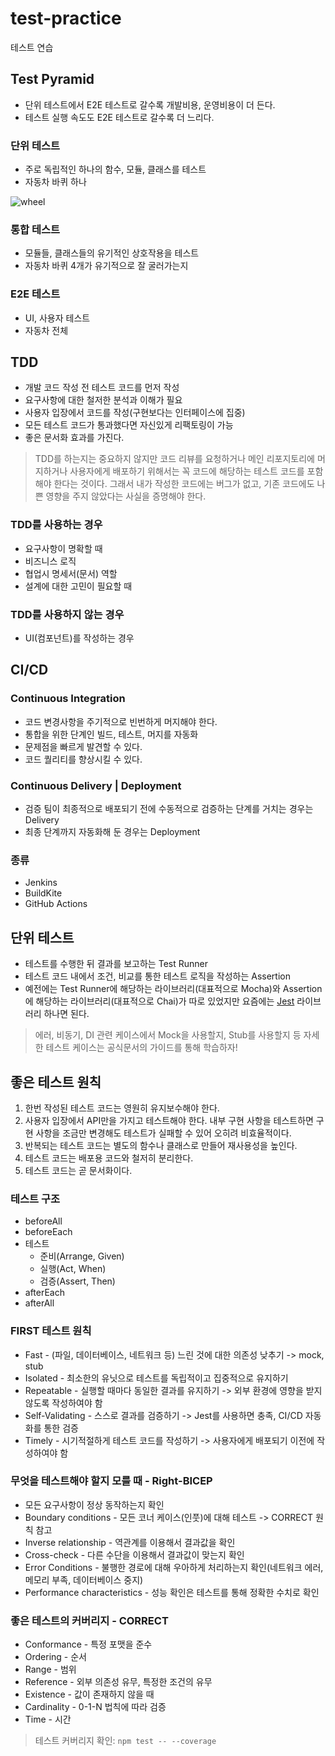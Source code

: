 # test-practice

테스트 연습

## Test Pyramid

- 단위 테스트에서 E2E 테스트로 갈수록 개발비용, 운영비용이 더 든다.
- 테스트 실행 속도도 E2E 테스트로 갈수록 더 느리다.

### 단위 테스트

- 주로 독립적인 하나의 함수, 모듈, 클래스를 테스트
- 자동차 바퀴 하나

![wheel](https://media4.giphy.com/media/FVAvmLbptzZpC/giphy.gif?cid=ecf05e47rgyw53ry9wa3wgydjrzt0p0pzfcfaev3o054l3h3&rid=giphy.gif&ct=g)

### 통합 테스트

- 모듈들, 클래스들의 유기적인 상호작용을 테스트
- 자동차 바퀴 4개가 유기적으로 잘 굴러가는지

### E2E 테스트

- UI, 사용자 테스트
- 자동차 전체

## TDD

- 개발 코드 작성 전 테스트 코드를 먼저 작성
- 요구사항에 대한 철저한 분석과 이해가 필요
- 사용자 입장에서 코드를 작성(구현보다는 인터페이스에 집중)
- 모든 테스트 코드가 통과했다면 자신있게 리팩토링이 가능
- 좋은 문서화 효과를 가진다.

> TDD를 하는지는 중요하지 않지만 코드 리뷰를 요청하거나 메인 리포지토리에 머지하거나 사용자에게 배포하기 위해서는 꼭 코드에 해당하는 테스트 코드를 포함해야 한다는 것이다.
> 그래서 내가 작성한 코드에는 버그가 없고, 기존 코드에도 나쁜 영향을 주지 않았다는 사실을 증명해야 한다.

### TDD를 사용하는 경우

- 요구사항이 명확할 때
- 비즈니스 로직
- 협업시 명세서(문서) 역할
- 설계에 대한 고민이 필요할 때

### TDD를 사용하지 않는 경우

- UI(컴포넌트)를 작성하는 경우

## CI/CD

### Continuous Integration

- 코드 변경사항을 주기적으로 빈번하게 머지해야 한다.
- 통합을 위한 단계인 빌드, 테스트, 머지를 자동화
- 문제점을 빠르게 발견할 수 있다.
- 코드 퀄리티를 향상시킬 수 있다.

### Continuous Delivery | Deployment

- 검증 팀이 최종적으로 배포되기 전에 수동적으로 검증하는 단계를 거치는 경우는 Delivery
- 최종 단계까지 자동화해 둔 경우는 Deployment

### 종류

- Jenkins
- BuildKite
- GitHub Actions

## 단위 테스트

- 테스트를 수행한 뒤 결과를 보고하는 Test Runner
- 테스트 코드 내에서 조건, 비교를 통한 테스트 로직을 작성하는 Assertion
- 예전에는 Test Runner에 해당하는 라이브러리(대표적으로 Mocha)와 Assertion에 해당하는 라이브러리(대표적으로 Chai)가 따로 있었지만 요즘에는 [Jest](https://jestjs.io/docs/getting-started) 라이브러리 하나면 된다.

> 에러, 비동기, DI 관련 케이스에서 Mock을 사용할지, Stub를 사용할지 등 자세한 테스트 케이스는 공식문서의 가이드를 통해 학습하자!

## 좋은 테스트 원칙

1. 한번 작성된 테스트 코드는 영원히 유지보수해야 한다.
2. 사용자 입장에서 API만을 가지고 테스트해야 한다. 내부 구현 사항을 테스트하면 구현 사항을 조금만 변경해도 테스트가 실패할 수 있어 오히려 비효율적이다.
3. 반복되는 테스트 코드는 별도의 함수나 클래스로 만들어 재사용성을 높인다.
4. 테스트 코드는 배포용 코드와 철저히 분리한다.
5. 테스트 코드는 곧 문서화이다.

### 테스트 구조

- beforeAll
- beforeEach
- 테스트
  - 준비(Arrange, Given)
  - 실행(Act, When)
  - 검증(Assert, Then)
- afterEach
- afterAll

### FIRST 테스트 원칙

- Fast - (파일, 데이터베이스, 네트워크 등) 느린 것에 대한 의존성 낮추기 -> mock, stub
- Isolated - 최소한의 유닛으로 테스트를 독립적이고 집중적으로 유지하기
- Repeatable - 실행할 때마다 동일한 결과를 유지하기 -> 외부 환경에 영향을 받지 않도록 작성하여야 함
- Self-Validating - 스스로 결과를 검증하기 -> Jest를 사용하면 충족, CI/CD 자동화를 통한 검증
- Timely - 시기적절하게 테스트 코드를 작성하기 -> 사용자에게 배포되기 이전에 작성하여야 함

### 무엇을 테스트해야 할지 모를 때 - Right-BICEP

- 모든 요구사항이 정상 동작하는지 확인
- Boundary conditions - 모든 코너 케이스(인풋)에 대해 테스트 -> CORRECT 원칙 참고
- Inverse relationship - 역관계를 이용해서 결과값을 확인
- Cross-check - 다른 수단을 이용해서 결과값이 맞는지 확인
- Error Conditions - 불행한 경로에 대해 우아하게 처리하는지 확인(네트워크 에러, 메모리 부족, 데이터베이스 중지)
- Performance characteristics - 성능 확인은 테스트를 통해 정확한 수치로 확인

### 좋은 테스트의 커버리지 - CORRECT

- Conformance - 특정 포맷을 준수
- Ordering - 순서
- Range - 범위
- Reference - 외부 의존성 유무, 특정한 조건의 유무
- Existence - 값이 존재하지 않을 때
- Cardinality - 0-1-N 법칙에 따라 검증
- Time - 시간

> 테스트 커버리지 확인: `npm test -- --coverage`